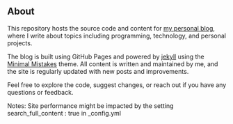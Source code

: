 ## About
This repository hosts the source code and content for [my personal blog](https://weevil-see.github.io/), where I write about topics including programming, technology, and personal projects.

The blog is built using GitHub Pages and powered by [jekyll](https://jekyllrb.com/) using the [Minimal Mistakes](https://mmistakes.github.io/minimal-mistakes/) theme. All content is written and maintained by me, and the site is regularly updated with new posts and improvements.

Feel free to explore the code, suggest changes, or reach out if you have any questions or feedback.

Notes:
Site performance might be impacted by the setting
search_full_content      : true
in _config.yml
